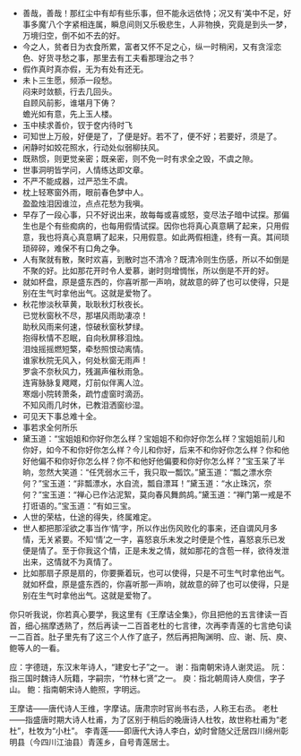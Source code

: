 - 善哉，善哉！那红尘中有却有些乐事，但不能永远依恃；况又有‘美中不足，好事多魔’八个字紧相连属，瞬息间则又乐极悲生，人非物换，究竟是到头一梦，万境归空，倒不如不去的好。
- 今之人，贫者日为衣食所累，富者又怀不足之心，纵一时稍闲，又有贪淫恋色、好货寻愁之事，那里去有工夫看那理治之书？
- 假作真时真亦假，无为有处有还无。
- 未卜三生愿，频添一段愁。<br>闷来时敛额，行去几回头。<br>自顾风前影，谁堪月下俦？<br>蟾光如有意，先上玉人楼。
- 玉中椟求善价，钗于奁内待时飞
- 可知世上万般，好便是了，了便是好。若不了，便不好；若要好，须是了。
- 闲静时如姣花照水，行动处似弱柳扶风。
- 既熟惯，则更觉亲密；既亲密，则不免一时有求全之毁，不虞之隙。
- 世事洞明皆学问，人情练达即文章。
- 不严不能成器，过严恐生不虞。
- 枕上轻寒窗外雨，眼前春色梦中人。<br>盈盈烛泪因谁泣，点点花愁为我嗔。
- 早存了一段心事，只不好说出来，故每每或喜或怒，变尽法子暗中试探。那偏生也是个有些痴病的，也每用假情试探。因你也将真心真意瞒了起来，只用假意，我也将真心真意瞒了起来，只用假意。如此两假相逢，终有一真。其间琐琐碎碎，难保不有口角之争。
- 人有聚就有散，聚时欢喜，到散时岂不清冷？既清冷则生伤感，所以不如倒是不聚的好。比如那花开时令人爱慕，谢时则增惆怅，所以倒是不开的好。
- 就如杯盘，原是盛东西的，你喜听那一声响，就故意的碎了也可以使得，只是别在生气时拿他出气。这就是爱物了。
- 秋花惨淡秋草黄，耿耿秋灯秋夜长。<br>已觉秋窗秋不尽，那堪风雨助凄凉！<br>助秋风雨来何速，惊破秋窗秋梦绿。<br>抱得秋情不忍眠，自向秋屏移泪烛。<br>泪烛摇摇燃短檠，牵愁照恨动离情。<br>谁家秋院无风入，何处秋窗无雨声！<br>罗衾不奈秋风力，残漏声催秋雨急。<br>连宵脉脉复飕飕，灯前似伴离人泣。<br>寒烟小院转萧条，疏竹虚窗时滴沥。<br>不知风雨几时休，已教泪洒窗纱湿。<br>
- 可见天下事总难十全。
- 事若求全何所乐
- 黛玉道：“宝姐姐和你好你怎么样？宝姐姐不和你好你怎么样？宝姐姐前儿和你好，如今不和你好你怎么样？今儿和你好，后来不和你好你怎么样？你和他好他偏不和你好你怎么样？你不和他好他偏要和你好你怎么样？”宝玉呆了半晌，忽然大笑道：“任凭弱水三千，我只取一瓢饮。”黛玉道：“瓢之漂水奈何？”宝玉道：“非瓢漂水，水自流，瓢自漂耳！”黛玉道：“水止珠沉，奈何？”宝玉道：“禅心已作沾泥絮，莫向春风舞鹧鸪。”黛玉道：“禅门第一戒是不打诳语的。”宝玉道：“有如三宝。
- 人世的荣枯，仕途的得失，终属难定。
- 世人都把那淫欲之事当作‘情’字，所以作出伤风败化的事来，还自谓风月多情，无关紧要。不知‘情’之一字，喜怒哀乐未发之时便是个性，喜怒哀乐已发便是情了。至于你我这个情，正是未发之情，就如那花的含苞一样，欲待发泄出来，这情就不为真情了。
- 比如那扇子原是扇的，你要撕着玩，也可以使得，只是不可生气时拿他出气。就如杯盘，原是盛东西的，你喜听那一声响，就故意的碎了也可以使得，只是别在生气时拿他出气。这就是爱物了。

你只听我说，你若真心要学，我这里有《王摩诘全集》，你且把他的五言律读一百首，细心揣摩透熟了，然后再读一二百首老杜的七言律，次再李青莲的七言绝句读一二百首。肚子里先有了这三个人作了底子，然后再把陶渊明、应、谢、阮、庾、鲍等人的一看。

应：字德琏，东汉末年诗人，“建安七子”之一。
谢：指南朝宋诗人谢灵运。
阮：指三国时魏诗人阮籍，字嗣宗，“竹林七贤”之一。
庾：指北朝周诗人庾信，字子山。
鲍：指南朝宋诗人鲍照，字明远。

王摩诘——唐代诗人王维，字摩诘。唐肃宗时官尚书右丞，人称王右丞。
老杜——指盛唐时期大诗人杜甫，为了区别于稍后的晚唐诗人杜牧，故世称杜甫为“老杜”，杜牧为“小杜”。
李青莲——即唐代大诗人李白，幼时曾随父迁居四川绵州彰明县（今四川江油县）青莲乡，自号青莲居士。